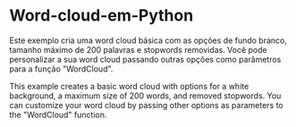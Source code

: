 # Word-cloud-em-Python
Este exemplo cria uma word cloud básica com as opções de fundo branco, tamanho máximo de 200 palavras e stopwords removidas. Você pode personalizar a sua word cloud passando outras opções como parâmetros para a função "WordCloud".

This example creates a basic word cloud with options for a white background, a maximum size of 200 words, and removed stopwords. You can customize your word cloud by passing other options as parameters to the "WordCloud" function.
